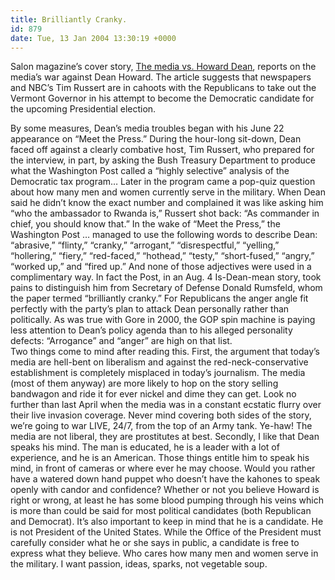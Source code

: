 ```yaml
---
title: Brilliantly Cranky.
id: 879
date: Tue, 13 Jan 2004 13:30:19 +0000
---
```


Salon magazine’s cover story, [The media vs. Howard Dean](http://www.salon.com/news/feature/2004/01/13/dean_media/index.html "The media vs. Howard Dean"), reports on the media’s war against Dean Howard. The article suggests that newspapers and NBC’s Tim Russert are in cahoots with the Republicans to take out the Vermont Governor in his attempt to become the Democratic candidate for the upcoming Presidential election.

<div class="quote">By some measures, Dean’s media troubles began with his June 22 appearance on “Meet the Press.” During the hour-long sit-down, Dean faced off against a clearly combative host, Tim Russert, who prepared for the interview, in part, by asking the Bush Treasury Department to produce what the Washington Post called a “highly selective” analysis of the Democratic tax program… Later in the program came a pop-quiz question about how many men and women currently serve in the military. When Dean said he didn’t know the exact number and complained it was like asking him “who the ambassador to Rwanda is,” Russert shot back: “As commander in chief, you should know that.”  
 In the wake of “Meet the Press,” the Washington Post … managed to use the following words to describe Dean: “abrasive,” “flinty,” “cranky,” “arrogant,” “disrespectful,” “yelling,” “hollering,” “fiery,” “red-faced,” “hothead,” “testy,” “short-fused,” “angry,” “worked up,” and “fired up.” And none of those adjectives were used in a complimentary way. In fact the Post, in an Aug. 4 Is-Dean-mean story, took pains to distinguish him from Secretary of Defense Donald Rumsfeld, whom the paper termed “brilliantly cranky.”  
 For Republicans the anger angle fit perfectly with the party’s plan to attack Dean personally rather than politically. As was true with Gore in 2000, the GOP spin machine is paying less attention to Dean’s policy agenda than to his alleged personality defects: “Arrogance” and “anger” are high on that list.</div>Two things come to mind after reading this.  
 First, the argument that today’s media are hell-bent on liberalism and against the red-neck-conservative establishment is completely misplaced in today’s journalism. The media (most of them anyway) are more likely to hop on the story selling bandwagon and ride it for ever nickel and dime they can get.  
 Look no further than last April when the media was in a constant ecstatic flurry over their live invasion coverage. Never mind covering both sides of the story, we’re going to war <span class="caps">LIVE</span>, 24/7, from the top of an Army tank. Ye-haw!  
 The media are not liberal, they are prostitutes at best.  
 Secondly, I like that Dean speaks his mind. The man is educated, he is a leader with a lot of experience, and he is an American. Those things entitle him to speak his mind, in front of cameras or where ever he may choose. Would you rather have a watered down hand puppet who doesn’t have the kahones to speak openly with candor and confidence? Whether or not you believe Howard is right or wrong, at least he has some blood pumping through his veins which is more than could be said for most political candidates (both Republican and Democrat).  
 It’s also important to keep in mind that he is a candidate. He is not President of the United States. While the Office of the President must carefully consider what he or she says in public, a candidate is free to express what they believe.  
 Who cares how many men and women serve in the military. I want passion, ideas, sparks, not vegetable soup.


